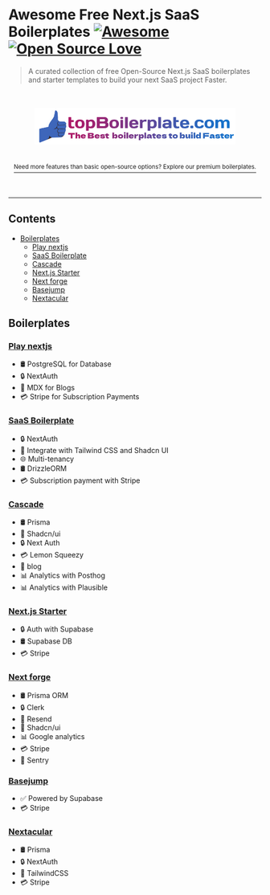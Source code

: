 # Awesome Free Next.js SaaS Boilerplates [![Awesome](https://awesome.re/badge.svg)](https://awesome.re) [![Open Source Love](https://badges.frapsoft.com/os/v1/open-source.svg?v=102)](https://github.com/ellerbrock/open-source-badges/)

> A curated collection of free Open-Source Next.js SaaS boilerplates and starter templates to build your next SaaS project Faster.

<div align="center">
  <br>
  <br>
  <div>
    <a href="https://topBoilerplate.com/?utm_campaign=github_repo&utm_medium=referral&utm_content=best-nextjs-saas-boilerplates">
      <div>
        <img src="/topboilerplatelogo.png" width="400" alt="topboilerplate">
      </div>
      <br>
<div>
 <br> <sup>Need more features than basic open-source options? Explore our premium boilerplates.</sup>
  </div>
    </a>
  </div>
  <br>
  <br>
  <hr>
</div>

## Contents

- [Boilerplates](#boilerplates)
  - [Play nextjs](#play-nextjs)
  - [SaaS Boilerplate](#saas-boilerplate)
  - [Cascade](#cascade)
  - [Next.js Starter](#nextjs-starter)
  - [Next forge](#next-forge)
  - [Basejump](#basejump)
  - [Nextacular](#nextacular)
<!-- - [Star History](#star-history) -->

## Boilerplates

### [Play nextjs](https://github.com/NextJSTemplates/play-nextjs)

- 🛢 PostgreSQL for Database 
- 🔒 NextAuth 
- 📝 MDX for Blogs
- 💳 Stripe for Subscription Payments

### [SaaS Boilerplate](https://github.com/ixartz/SaaS-Boilerplate)

- 🔒 NextAuth 
- 💎 Integrate with Tailwind CSS and Shadcn UI
- 🌐 Multi-tenancy
- 🛢 DrizzleORM
- 💳 Subscription payment with Stripe


### [Cascade](https://cascade.stackonfire.com/)  

- 🛢 Prisma
- 🎨 Shadcn/ui
- 🔒 Next Auth
- 💳 Lemon Squeezy
- 📝 blog 
- 📊 Analytics with Posthog 
- 📊 Analytics with Plausible

### [Next.js Starter](https://github.com/vercel/nextjs-subscription-payments/)  

- 🔒 Auth with Supabase
- 🛢 Supabase DB
- 💳 Stripe

### [Next forge](https://www.next-forge.com/)  

- 🛢 Prisma ORM
- 🔒 Clerk
- 📧 Resend
- 🎨 Shadcn/ui
- 📊 Google analytics
- 💳 Stripe
- 📝 Sentry


### [Basejump](https://usebasejump.com/)

- ✅ Powered by Supabase
- 💳 Stripe


### [Nextacular](https://nextacular.co/)

- 🛢 Prisma
- 🔒 NextAuth
- 🎨 TailwindCSS
- 💳 Stripe


<!-- 
## Star History

[![Star History Chart](https://api.star-history.com/svg?repos=EinGuterWaran/awesome-opensource-boilerplates&type=Date)](https://star-history.com/#EinGuterWaran/awesome-opensource-boilerplates&Date)
 -->
